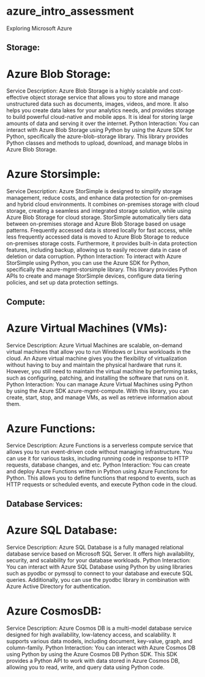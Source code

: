 # azure_intro_assessment
Exploring Microsoft Azure
## Storage:
# Azure Blob Storage:
Service Description: Azure Blob Storage is a highly scalable and cost-effective object storage service that allows you to store and manage unstructured data such as documents, images, videos, and more. It also helps you create data lakes for your analytics needs, and provides storage to build powerful cloud-native and mobile apps. It is ideal for storing large amounts of data and serving it over the internet.
Python Interaction: You can interact with Azure Blob Storage using Python by using the Azure SDK for Python, specifically the azure-blob-storage library. This library provides Python classes and methods to upload, download, and manage blobs in Azure Blob Storage.
# Azure Storsimple:
Service Description: Azure StorSimple is designed to simplify storage management, reduce costs, and enhance data protection for on-premises and hybrid cloud environments. It combines on-premises storage with cloud storage, creating a seamless and integrated storage solution, while using Azure Blob Storage for cloud storage. StorSimple automatically tiers data between on-premises storage and Azure Blob Storage based on usage patterns. Frequently accessed data is stored locally for fast access, while less frequently accessed data is moved to Azure Blob Storage to reduce on-premises storage costs. Furthermore, it provides built-in data protection features, including backup, allowing us to easily recover data in case of deletion or data corruption.
Python Interaction: To interact with Azure StorSimple using Python, you can use the Azure SDK for Python, specifically the azure-mgmt-storsimple library. This library provides Python APIs to create and manage StorSimple devices, configure data tiering policies, and set up data protection settings. 
## Compute:
# Azure Virtual Machines (VMs):
Service Description: Azure Virtual Machines are scalable, on-demand virtual machines that allow you to run Windows or Linux workloads in the cloud. An Azure virtual machine gives you the flexibility of virtualization without having to buy and maintain the physical hardware that runs it. However, you still need to maintain the virtual machine by performing tasks, such as configuring, patching, and installing the software that runs on it.
Python Interaction: You can manage Azure Virtual Machines using Python by using the Azure SDK azure-mgmt-compute. With this library, you can create, start, stop, and manage VMs, as well as retrieve information about them.
# Azure Functions:
Service Description: Azure Functions is a serverless compute service that allows you to run event-driven code without managing infrastructure. You can use it for various tasks, including running code in response to HTTP requests, database changes, and etc.
Python Interaction: You can create and deploy Azure Functions written in Python using Azure Functions for Python. This allows you to define functions that respond to events, such as HTTP requests or scheduled events, and execute Python code in the cloud.
## Database Services:
# Azure SQL Database:
Service Description: Azure SQL Database is a fully managed relational database service based on Microsoft SQL Server. It offers high availability, security, and scalability for your database workloads.
Python Interaction: You can interact with Azure SQL Database using Python by using libraries such as pyodbc or pymssql to connect to your database and execute SQL queries. Additionally, you can use the pyodbc library in combination with Azure Active Directory for authentication.
# Azure CosmosDB:
Service Description: Azure Cosmos DB is a multi-model database service designed for high availability, low-latency access, and scalability. It supports various data models, including document, key-value, graph, and column-family.
Python Interaction: You can interact with Azure Cosmos DB using Python by using the Azure Cosmos DB Python SDK. This SDK provides a Python API to work with data stored in Azure Cosmos DB, allowing you to read, write, and query data using Python code.

